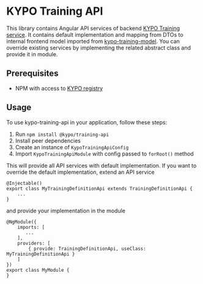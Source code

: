 # KYPO Training API

This library contains Angular API services of backend [KYPO Training service](https://gitlab.ics.muni.cz/kypo-crp/backend-java/kypo2-training).
It contains default implementation and mapping from DTOs to internal frontend model imported from [kypo-training-model](https://gitlab.ics.muni.cz/kypo-crp/frontend-angular/models/kypo-training-model).
You can override existing services by implementing the related abstract class and provide it in module.


## Prerequisites

* NPM with access to [KYPO registry](https://projects.ics.muni.cz/projects/kbase/knowledgebase/articles/153)

## Usage

To use kypo-training-api in your application, follow these steps:

1. Run `npm install @kypo/training-api`
2. Install peer dependencies
3. Create an instance of `KypoTrainingApiConfig`
4. Import `KypoTrainingApiModule` with config passed to `forRoot()` method

This will provide all API services with default implementation. If you want to override the default implementation, extend an API service

```
@Injectable()
export class MyTrainingDefinitionApi extends TrainingDefinitionApi {
    ...
}
```

and provide your implementation in the module 

```
@NgModule({
    imports: [
       ...
    ],
    providers: [
        { provide: TrainingDefinitionApi, useClass: MyTrainingDefinitionApi }
    ]
})
export class MyModule {
}

```


